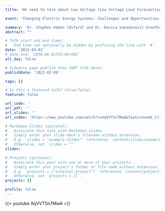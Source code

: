 ```yaml
---
title: 'We need to talk about Low Voltage (Low Voltage Load Forecasting: Methods, Applications, and Recommendations)'

event: 'Changing Electric Energy Systems: Challenges and Opportunities'

summary: 'Dr. Stephen Haben (Oxford) and Dr. Danica Vukadinović Greetham (Capgemini Engineering)'
abstract: ""

# Talk start and end times.
#   End time can optionally be hidden by prefixing the line with `#`.
date: '2022-03-02'
# date_end: '2030-06-01T15:00:00Z'
all_day: false

# Schedule page publish date (NOT talk date).
publishDate: '2022-02-09'

tags: []

# Is this a featured talk? (true/false)
featured: false

url_code: ''
url_pdf: ''
url_slides: ''
url_video: 'https://www.youtube.com/watch?v=XqVVTSn7MwA&feature=emb_title&ab_channel=EESGatMIT'

# Markdown Slides (optional).
#   Associate this talk with Markdown slides.
#   Simply enter your slide deck's filename without extension.
#   E.g. `slides = "example-slides"` references `content/slides/example-slides.md`.
#   Otherwise, set `slides = ""`.
slides:

# Projects (optional).
#   Associate this post with one or more of your projects.
#   Simply enter your project's folder or file name without extension.
#   E.g. `projects = ["internal-project"]` references `content/project/deep-learning/index.md`.
#   Otherwise, set `projects = []`.
projects: []

profile: false
---
```


{{< youtube XqVVTSn7MwA >}}

<br>
